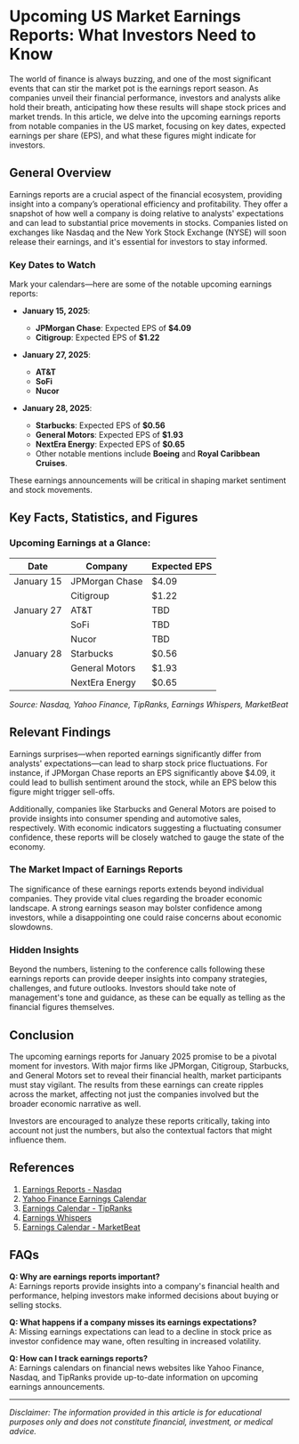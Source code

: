 # Upcoming US Market Earnings Reports: What Investors Need to Know

The world of finance is always buzzing, and one of the most significant events that can stir the market pot is the earnings report season. As companies unveil their financial performance, investors and analysts alike hold their breath, anticipating how these results will shape stock prices and market trends. In this article, we delve into the upcoming earnings reports from notable companies in the US market, focusing on key dates, expected earnings per share (EPS), and what these figures might indicate for investors.

## General Overview

Earnings reports are a crucial aspect of the financial ecosystem, providing insight into a company’s operational efficiency and profitability. They offer a snapshot of how well a company is doing relative to analysts' expectations and can lead to substantial price movements in stocks. Companies listed on exchanges like Nasdaq and the New York Stock Exchange (NYSE) will soon release their earnings, and it's essential for investors to stay informed.

### Key Dates to Watch

Mark your calendars—here are some of the notable upcoming earnings reports:

- **January 15, 2025**: 
  - **JPMorgan Chase**: Expected EPS of **$4.09**
  - **Citigroup**: Expected EPS of **$1.22**

- **January 27, 2025**: 
  - **AT&T**
  - **SoFi**
  - **Nucor**

- **January 28, 2025**: 
  - **Starbucks**: Expected EPS of **$0.56**
  - **General Motors**: Expected EPS of **$1.93**
  - **NextEra Energy**: Expected EPS of **$0.65**
  - Other notable mentions include **Boeing** and **Royal Caribbean Cruises**.

These earnings announcements will be critical in shaping market sentiment and stock movements. 

## Key Facts, Statistics, and Figures

### Upcoming Earnings at a Glance:

| Date         | Company               | Expected EPS |
|--------------|-----------------------|--------------|
| January 15  | JPMorgan Chase        | $4.09        |
|              | Citigroup             | $1.22        |
| January 27  | AT&T                  | TBD          |
|              | SoFi                 | TBD          |
|              | Nucor                | TBD          |
| January 28  | Starbucks             | $0.56        |
|              | General Motors        | $1.93        |
|              | NextEra Energy        | $0.65        |

*Source: Nasdaq, Yahoo Finance, TipRanks, Earnings Whispers, MarketBeat*

## Relevant Findings

Earnings surprises—when reported earnings significantly differ from analysts' expectations—can lead to sharp stock price fluctuations. For instance, if JPMorgan Chase reports an EPS significantly above $4.09, it could lead to bullish sentiment around the stock, while an EPS below this figure might trigger sell-offs.

Additionally, companies like Starbucks and General Motors are poised to provide insights into consumer spending and automotive sales, respectively. With economic indicators suggesting a fluctuating consumer confidence, these reports will be closely watched to gauge the state of the economy.

### The Market Impact of Earnings Reports

The significance of these earnings reports extends beyond individual companies. They provide vital clues regarding the broader economic landscape. A strong earnings season may bolster confidence among investors, while a disappointing one could raise concerns about economic slowdowns.

### Hidden Insights

Beyond the numbers, listening to the conference calls following these earnings reports can provide deeper insights into company strategies, challenges, and future outlooks. Investors should take note of management's tone and guidance, as these can be equally as telling as the financial figures themselves.

## Conclusion

The upcoming earnings reports for January 2025 promise to be a pivotal moment for investors. With major firms like JPMorgan, Citigroup, Starbucks, and General Motors set to reveal their financial health, market participants must stay vigilant. The results from these earnings can create ripples across the market, affecting not just the companies involved but the broader economic narrative as well.

Investors are encouraged to analyze these reports critically, taking into account not just the numbers, but also the contextual factors that might influence them.

## References

1. [Earnings Reports - Nasdaq](https://www.nasdaq.com/market-activity/earnings)
2. [Yahoo Finance Earnings Calendar](https://finance.yahoo.com/calendar/earnings?from=2025-01-03&to=2025-01-09&day=2025-01-09)
3. [Earnings Calendar - TipRanks](https://www.tipranks.com/calendars/earnings/2025-1-15)
4. [Earnings Whispers](https://www.earningswhispers.com/calendar)
5. [Earnings Calendar - MarketBeat](https://www.marketbeat.com/earnings/latest/)

## FAQs

**Q: Why are earnings reports important?**  
A: Earnings reports provide insights into a company's financial health and performance, helping investors make informed decisions about buying or selling stocks.

**Q: What happens if a company misses its earnings expectations?**  
A: Missing earnings expectations can lead to a decline in stock price as investor confidence may wane, often resulting in increased volatility.

**Q: How can I track earnings reports?**  
A: Earnings calendars on financial news websites like Yahoo Finance, Nasdaq, and TipRanks provide up-to-date information on upcoming earnings announcements.

---

*Disclaimer: The information provided in this article is for educational purposes only and does not constitute financial, investment, or medical advice.*